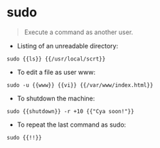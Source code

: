 # sudo

> Execute a command as another user.

- Listing of an unreadable directory:

`sudo {{ls}} {{/usr/local/scrt}}`

- To edit a file as user www:

`sudo -u {{www}} {{vi}} {{/var/www/index.html}}`

- To shutdown the machine:

`sudo {{shutdown}} -r +10 {{"Cya soon!"}}`

- To repeat the last command as sudo:

`sudo {{!!}}`
